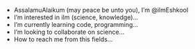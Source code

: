 - AssalamuAlaikum (may peace be unto you), I’m @ilmEshkool
- I’m interested in ilm (science, knowledge)...
- I’m currently learning code, programming...
- I’m looking to collaborate on science...
- How to reach me from this fields...

<!---
ilmEshkool/ilmEshkool is a ✨ special ✨ repository because its `README.md` (this file) appears on your GitHub profile.
You can click the Preview link to take a look at your changes.
--->
